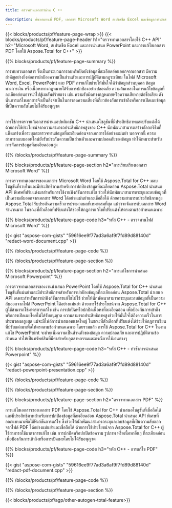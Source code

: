 ```yaml
---
title: ตรวจทานเอกสารผ่าน C ++ 

description: ค้นหาแทนที่ PDF, เอกสาร Microsoft Word สเปรดชีต Excel และข้อมูลการนำเสนอ PowerPoint ผ่านแอปพลิเคชัน C ++ รหัส C++ อยู่ในรายการ
---
```


{{< blocks/products/pf/feature-page-wrap >}}
{{< blocks/products/pf/feature-page-header h1="ตรวจทานเอกสารโดยใช้ C++ API" h2="Microsoft Word, สเปรดชีต Excel และการนำเสนอ PowerPoint และการแก้ไขเอกสาร PDF โดยใช้ Aspose.Total for C++" >}}

{{% blocks/products/pf/feature-page-summary %}}

การทบทวนเอกสาร ซึ่งเป็นกระบวนการลบหรือปิดบังข้อมูลที่ละเอียดอ่อนออกจากเอกสาร มีความสำคัญอย่างยิ่งต่อการปกป้องความเป็นส่วนตัวและการปฏิบัติตามกฎระเบียบ ในไฟล์ Microsoft Word, Excel, PowerPoint และ PDF การแก้ไขช่วยให้มั่นใจได้ว่าข้อมูลส่วนบุคคล ข้อมูลทางการเงิน หรือเนื้อหาทางกฎหมายได้รับการปกป้องอย่างปลอดภัย ความล้มเหลวในการแก้ไขข้อมูลที่ละเอียดอ่อนอาจนำไปสู่ผลลัพธ์ร้ายแรง เช่น ความรับผิดทางกฎหมายหรือความเสียหายต่อชื่อเสียง ดังนั้นการแก้ไขเอกสารจึงเป็นสิ่งจำเป็นในการลดความเสี่ยงที่เกี่ยวข้องกับการเข้าถึงหรือการเปิดเผยข้อมูลที่เป็นความลับโดยไม่ได้รับอนุญาต<br /><br />

การใช้การตรวจแก้เอกสารผ่านแอปพลิเคชัน C++ นำเสนอโซลูชันที่มีประสิทธิภาพและปรับแต่งได้ ด้วยการใช้ประโยชน์จากความสามารถประสิทธิภาพสูงของ C++ นักพัฒนาสามารถสร้างอัลกอริธึมที่แข็งแกร่งเพื่อระบุและตรวจทานข้อมูลที่ละเอียดอ่อนจากเอกสารได้อย่างแม่นยำ นอกจากนี้ ความสามารถแบบออฟไลน์ยังรับประกันความเป็นส่วนตัวและความปลอดภัยของข้อมูล ทำให้เหมาะสำหรับการจัดการข้อมูลที่ละเอียดอ่อนสูง 

{{% /blocks/products/pf/feature-page-summary  %}}

{{% blocks/products/pf/feature-page-section  h2="การเรียบเรียงเอกสาร Microsoft Word" %}}

การตรวจทานเอกสารของเอกสาร Microsoft Word โดยใช้ Aspose.Total for C++ มอบโซลูชันที่ราบรื่นและมีประสิทธิภาพสำหรับการปกป้องข้อมูลที่ละเอียดอ่อน Aspose.Total นำเสนอ API พิเศษที่ปรับแต่งมาสำหรับการใช้งานฟังก์ชันการแก้ไข ช่วยให้นักพัฒนาสามารถระบุและลบข้อมูลที่เป็นความลับออกจากเอกสาร Word ได้อย่างแม่นยำและเชื่อถือได้ ด้วยความสามารถประสิทธิภาพสูง Aspose.Total รับประกันความเร็วการประมวลผลที่เหมาะสมที่สุด แม้ว่าจะจัดการกับเอกสาร Word จำนวนมาก ในขณะที่ตัวเลือกที่ปรับแต่งได้ช่วยให้กฎการแก้ไขที่ปรับแต่งให้ตรงตามข้อกำหนดเฉพาะ

{{% blocks/products/pf/feature-page-code h3="รหัส C++ - ตรวจทานไฟล์ Microsoft Word" %}}

{{< gist "aspose-com-gists" "59616ee9f77ad3a6af9f7fd89d88140d" "redact-word-document.cpp" >}}

{{% /blocks/products/pf/feature-page-code  %}}

{{% /blocks/products/pf/feature-page-section %}}

{{% blocks/products/pf/feature-page-section  h2="การแก้ไขการนำเสนอ Microsoft Powerpoint" %}}

การตรวจทานเอกสารของงานนำเสนอ PowerPoint โดยใช้ Aspose.Total for C++ นำเสนอโซลูชันที่แม่นยำและมีประสิทธิภาพสำหรับการปกป้องข้อมูลที่ละเอียดอ่อน Aspose.Total นำเสนอ API เฉพาะสำหรับการนำฟังก์ชันการแก้ไขไปใช้ ช่วยให้นักพัฒนาสามารถระบุและลบข้อมูลที่เป็นความลับออกจากไฟล์ PowerPoint ได้อย่างแม่นยำ ด้วยการใช้ประโยชน์จาก Aspose.Total for C++ ผู้ใช้สามารถใช้มาตรการแก้ไข เช่น การปกปิดหรือปกปิดเนื้อหาที่ละเอียดอ่อน เพื่อป้องกันการเข้าถึงหรือการเปิดเผยโดยไม่ได้รับอนุญาต ความสามารถประสิทธิภาพสูงช่วยให้มั่นใจได้ถึงความเร็วในการประมวลผลสูงสุด แม้จะมีไฟล์การนำเสนอขนาดใหญ่ ในขณะที่ตัวเลือกที่ปรับแต่งได้ช่วยให้กฎการเขียนที่ปรับแต่งมาเพื่อให้ตรงตามข้อกำหนดเฉพาะ โดยรวมแล้ว การใช้ Aspose.Total for C++ ในงานแก้ไข PowerPoint จะช่วยเพิ่มความเป็นส่วนตัวของข้อมูล ความปลอดภัย และการปฏิบัติตามข้อกำหนด ทำให้เป็นทรัพย์สินที่มีค่าสำหรับอุตสาหกรรมและกรณีการใช้งานต่างๆ

{{% blocks/products/pf/feature-page-code h3="รหัส C++ - ทำซ้ำการนำเสนอ Powerpoint" %}}

{{< gist "aspose-com-gists" "59616ee9f77ad3a6af9f7fd89d88140d" "redact-powerpoint-presentation.cpp" >}}

{{% /blocks/products/pf/feature-page-code  %}}

{{% /blocks/products/pf/feature-page-section %}}


{{% blocks/products/pf/feature-page-section  h2="ตรวจทานเอกสาร PDF" %}}

การแก้ไขเอกสารของเอกสาร PDF โดยใช้ Aspose.Total for C++ นำเสนอโซลูชันที่เชื่อถือได้และมีประสิทธิภาพสำหรับการปกป้องข้อมูลที่ละเอียดอ่อน Aspose.Total นำเสนอ API พิเศษที่ออกแบบมาเพื่อใช้ฟังก์ชันการแก้ไข ซึ่งช่วยให้นักพัฒนาสามารถระบุและลบข้อมูลที่เป็นความลับออกจากไฟล์ PDF ได้อย่างแม่นยำและเชื่อถือได้ ด้วยการใช้ประโยชน์จาก Aspose.Total for C++ ผู้ใช้สามารถใช้มาตรการแก้ไข เช่น การปกปิดหรือปกปิดข้อความ รูปภาพ หรือเนื้อหาอื่นๆ ที่ละเอียดอ่อน เพื่อป้องกันการเข้าถึงหรือการเปิดเผยโดยไม่ได้รับอนุญาต

{{% blocks/products/pf/feature-page-code h3="รหัส C++ - การแก้ไข PDF" %}}

{{< gist "aspose-com-gists" "59616ee9f77ad3a6af9f7fd89d88140d" "redact-pdf-document.cpp" >}}

{{% /blocks/products/pf/feature-page-code  %}}

{{% /blocks/products/pf/feature-page-section %}}

{{< blocks/products/pf/agp/other-autogen-total-feature>}}